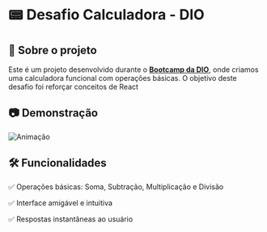 # 📟 Desafio Calculadora - DIO  

## 📌 Sobre o projeto  

Este é um projeto desenvolvido durante o [**Bootcamp da DIO**](https://web.dio.me/), onde criamos uma calculadora funcional com operações básicas. O objetivo deste desafio foi reforçar conceitos de React

## 📷 Demonstração

![Animação](https://github.com/user-attachments/assets/da740392-09d9-4cd2-8298-1b6a1316176f)


## 🛠 Funcionalidades
✅ Operações básicas: Soma, Subtração, Multiplicação e Divisão

✅ Interface amigável e intuitiva

✅ Respostas instantâneas ao usuário

